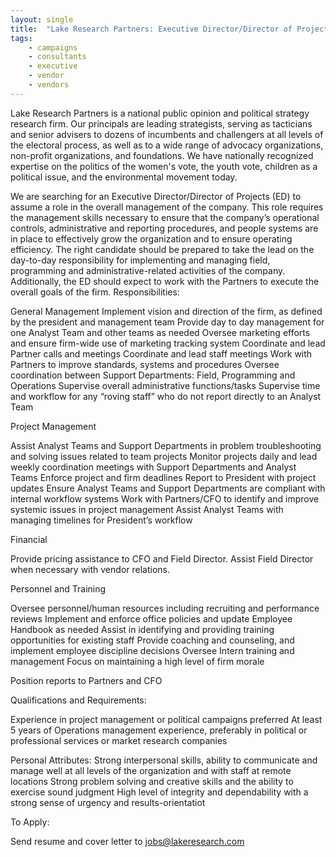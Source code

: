 ```yaml
---
layout: single
title:  "Lake Research Partners: Executive Director/Director of Projects"
tags: 
    - campaigns
    - consultants
    - executive
    - vendor
    - vendors
---
```

Lake Research Partners is a national public opinion and political strategy research firm. Our principals are leading strategists, serving as tacticians and senior advisers to dozens of incumbents and challengers at all levels of the electoral process, as well as to a wide range of advocacy organizations, non-profit organizations, and foundations. We have nationally recognized expertise on the politics of the women's vote, the youth vote, children as a political issue, and the environmental movement today.

We are searching for an Executive Director/Director of Projects (ED) to assume a role in the overall management of the company. This role requires the management skills necessary to ensure that the company’s operational controls, administrative and reporting procedures, and people systems are in place to effectively grow the organization and to ensure operating efficiency.  The right candidate should be prepared to take the lead on the day-to-day responsibility for implementing and managing field, programming and administrative-related activities of the company. Additionally, the ED should expect to work with the Partners to execute the overall goals of the firm. 
Responsibilities:

General Management
Implement vision and direction of the firm, as defined by the president and management team
Provide day to day management for one Analyst Team and other teams as needed
Oversee marketing efforts and ensure firm-wide use of marketing tracking system
Coordinate and lead Partner calls and meetings
Coordinate and lead staff meetings
Work with Partners to improve standards, systems and procedures
Oversee coordination between Support Departments: Field, Programming and Operations
Supervise overall administrative functions/tasks
Supervise time and workflow for any “roving staff” who do not report directly to an Analyst Team

Project Management

Assist Analyst Teams and Support Departments in problem troubleshooting and solving issues related to team projects
Monitor projects daily and lead weekly coordination meetings with Support Departments and Analyst Teams
Enforce project and firm deadlines
Report to President with project updates
Ensure Analyst Teams and Support Departments are compliant with internal workflow systems
Work with Partners/CFO to identify and improve systemic issues in project management
Assist Analyst Teams with managing timelines for President’s workflow

Financial

Provide pricing assistance to CFO and Field Director.
Assist Field Director when necessary with vendor relations.

Personnel and Training

Oversee personnel/human resources including recruiting and performance reviews
Implement and enforce office policies and update Employee Handbook as needed
Assist in identifying and providing training opportunities for existing staff
Provide coaching and counseling, and implement employee discipline decisions
Oversee Intern training and management
Focus on maintaining a high level of firm morale

Position reports to Partners and CFO

Qualifications and Requirements:

Experience in project management or political campaigns preferred
At least 5 years of Operations management experience, preferably in political or professional services or market research companies

Personal Attributes:
Strong interpersonal skills, ability to communicate and manage well at all levels of the organization and with staff at remote locations
Strong problem solving and creative skills and the ability to exercise sound judgment
High level of integrity and dependability with a strong sense of urgency and results-orientatiot

To Apply:

Send resume and cover letter to jobs@lakeresearch.com
